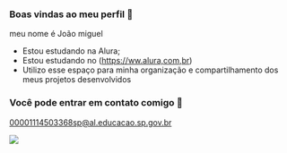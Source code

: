 ### Boas vindas ao meu perfil 💙

meu nome é João miguel
- Estou estudando na Alura;
- Estou estudando no (https://ww.alura,com,br)
- Utilizo esse espaço para minha organização e compartilhamento dos meus projetos desenvolvidos


### Você pode entrar em contato comigo 📧

00001114503368sp@al.educacao.sp.gov.br

![](https://media1.tenor.com/m/bFpjDtc-cCgAAAAC/tractor-raise.gif)
